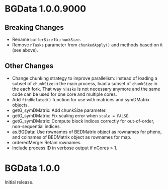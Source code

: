 # BGData 1.0.0.9000

## Breaking Changes

- Rename `bufferSize` to `chunkSize`.
- Remove `nTasks` parameter from `chunkedApply()` and methods based on it (see
  above).

## Other Changes

- Change chunking strategy to improve parallelism: instead of loading a subset
  of `chunkSize` in the main process, load a subset of `chunkSize` in the each
  fork. That way `nTasks` is not necessary anymore and the same code can be
  used for one core and multiple cores.
- Add `findRelated()` function for use with matrices and symDMatrix objects.
- getG_symDMatrix: Add chunkSize parameter.
- getG_symDMatrix: Fix scaling error when `scale = FALSE`.
- getG_symDMatrix: Compute block indices correctly for out-of-order,
  non-sequential indices.
- as.BGData: Use rownames of BEDMatrix object as rownames for pheno, and
  colnames of BEDMatrix object as rownames for map.
- orderedMerge: Retain rownames.
- Include process ID in verbose output if nCores > 1.


# BGData 1.0.0

Initial release.
